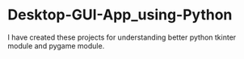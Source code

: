 # Desktop-GUI-App_using-Python
I have created these projects for understanding better python tkinter module and pygame module.
